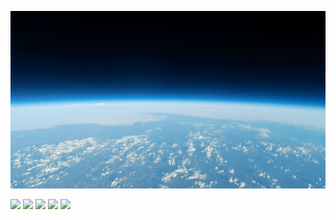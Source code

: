 ![background_pic](https://github.com/ad17171717/ad17171717/blob/main/balloon_git.png)

<a target="new" href="https://www.youtube.com/@AdrianDolinay"><img border=0 src="https://img.shields.io/badge/YouTube-red?style=for-the-badge&logo=youtube&logoColor=white"></a>
<a target="new" href="https://www.linkedin.com/in/adrian-dolinay-frm-96a289106/"><img border=0 src="https://img.shields.io/badge/LinkedIn-0077B5?style=for-the-badge&logo=linkedin&logoColor=white"></a>
<a target="new" href="https://twitter.com/DolinayG"><img border=0 src="https://img.shields.io/twitter/follow/:DolinayG"></a>
<a target="new" href="https://adriandolinay.medium.com/"><img border=0 src="https://img.shields.io/badge/Medium-darkblue"></a>
<a target="new" href="https://odysee.com/@adriandolinay:0"><img border=0 src="https://img.shields.io/badge/Odysee-hotpink"></a>

<!--
**ad17171717/ad17171717** is a ✨ _special_ ✨ repository because its `README.md` (this file) appears on your GitHub profile.

Here are some ideas to get you started:

- 🔭 I’m currently working on ...
- 🌱 I’m currently learning ...
- 👯 I’m looking to collaborate on ...
- 🤔 I’m looking for help with ...
- 💬 Ask me about ...
- 📫 How to reach me: ...
- 😄 Pronouns: ...
- ⚡ Fun fact: ...
-->
